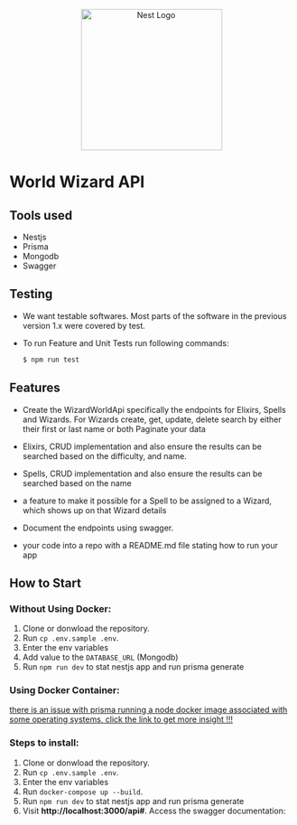 <p align="center">
  <a href="http://nestjs.com/" target="blank"><img src="https://nestjs.com/img/logo_text.svg" width="250" alt="Nest Logo" /></a>
</p>

<h1>World Wizard API</h1>

## Tools used

- Nestjs
- Prisma
- Mongodb
- Swagger

## Testing

- We want testable softwares. Most parts of the software in the previous version 1.x were covered by test.
- To run Feature and Unit Tests run following commands:

  ```sh
  $ npm run test
  ```

## Features

- Create the WizardWorldApi specifically the endpoints for Elixirs, Spells and Wizards.
  For Wizards
  create,
  get,
  update,
  delete
  search by either their first or last name or both
  Paginate your data

- Elixirs, CRUD implementation and also ensure the results can be searched based on the difficulty, and name.
- Spells, CRUD implementation and also ensure the results can be searched based on the name
- a feature to make it possible for a Spell to be assigned to a Wizard, which shows up on that Wizard details
- Document the endpoints using swagger.
- your code into a repo with a README.md file stating how to run your app

## How to Start

### Without Using Docker:

1. Clone or donwload the repository.
2. Run `cp .env.sample .env`.
3. Enter the env variables
4. Add value to the `DATABASE_URL` (Mongodb)
5. Run `npm run dev` to stat nestjs app and run prisma generate

### Using Docker Container:

[there is an issue with prisma running a node docker image associated with some operating systems, click the link to get more insight !!! ](https://github.com/prisma/prisma/issues/7631)

### Steps to install:

1. Clone or donwload the repository.
2. Run `cp .env.sample .env`.
3. Enter the env variables
4. Run `docker-compose up --build`.
5. Run `npm run dev` to stat nestjs app and run prisma generate
6. Visit **http://localhost:3000/api#**. Access the swagger documentation:
